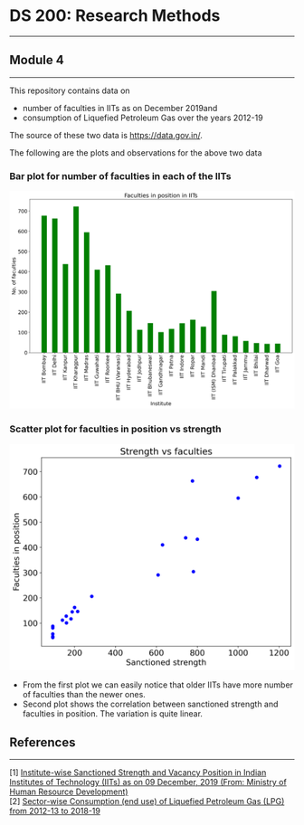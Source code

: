 # DS 200: Research Methods
---
## Module 4
___

This repository contains data on
  - number of faculties in IITs as on December 2019and
  - consumption of Liquefied Petroleum Gas over the years 2012-19

The source of these two data is https://data.gov.in/.

The following are the plots and observations for the above two data
### Bar plot for number of faculties in each of the IITs

<img src="plots/faculties_bar.png?raw=true"/>

### Scatter plot for faculties in position vs strength 

<img src="plots/faculties_scatter0.png?raw=true"/>

 - From the first plot we can easily notice that older IITs have more number of faculties than the newer ones.
 - Second plot shows the correlation between sanctioned strength and faculties in position. The variation is quite linear. 
## References
---
[1] [Institute-wise Sanctioned Strength and Vacancy Position in Indian Institutes of Technology (IITs) as on 09 December, 2019 (From: Ministry of Human Resource Development)](https://data.gov.in/resources/institute-wise-sanctioned-strength-and-vacancy-position-indian-institutes-technology-iits) \
[2] [Sector-wise Consumption (end use) of Liquefied Petroleum Gas (LPG) from 2012-13 to 2018-19](https://data.gov.in/resources/sector-wise-consumption-(end-use)-of-liquefied-petroleum-gas-(lpg)-fro)
